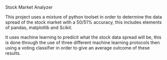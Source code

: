 Stock Market Analyzer

This project uses a mixture of python toolset in order to determine the data spread of the stock market with a 50/51% accuracy, this includes elements of pandas, matplotlib and Scikit.

It uses machine learning to predicit what the stock data spread will be, this is done through the use of three different machine learning protocols then using a voting classifier in order to give an average outcome of these results. 
